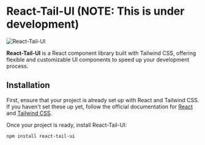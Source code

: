 # React-Tail-UI (NOTE: This is under development)

![React-Tail-UI](https://i.ibb.co/7JywLQH/DALL-E-2024-08-11-15-14-13-A-highly-modern-and-sleek-landscape-oriented-logo-for-an-npm-package-name.webp)

**React-Tail-UI** is a React component library built with Tailwind CSS, offering flexible and customizable UI components to speed up your development process.

## Installation

First, ensure that your project is already set up with React and Tailwind CSS. If you haven't set these up yet, follow the official documentation for [React](https://reactjs.org/docs/getting-started.html) and [Tailwind CSS](https://tailwindcss.com/docs/installation).

Once your project is ready, install React-Tail-UI:

```bash
npm install react-tail-ui
